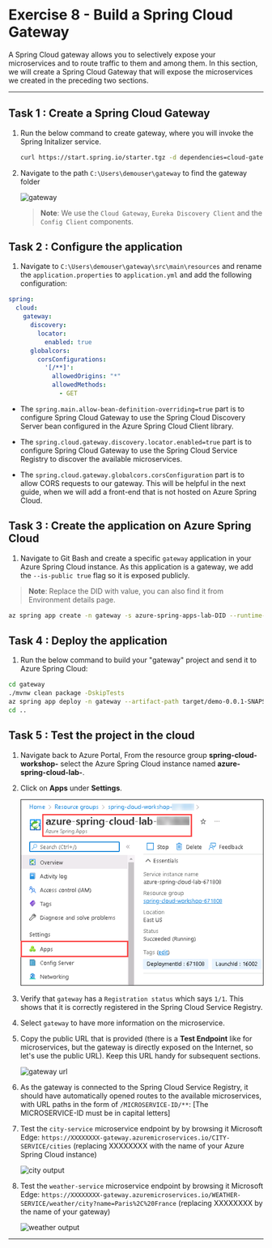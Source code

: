 # Exercise 8 - Build a Spring Cloud Gateway

A Spring Cloud gateway allows you to selectively expose your microservices and to route traffic to them and among them. In this section, we will create a Spring Cloud Gateway that will expose the microservices we created in the preceding two sections.

---

## Task 1 : Create a Spring Cloud Gateway

1. Run the below command to create gateway, where you will invoke the Spring Initalizer service.

    ```bash
    curl https://start.spring.io/starter.tgz -d dependencies=cloud-gateway,cloud-eureka,cloud-config-client -d baseDir=gateway -d bootVersion=2.7.0 -d javaVersion=17 | tar -xzvf -
    ```
2. Navigate to the path `C:\Users\demouser\gateway` to find the gateway folder 

   ![gateway](media/gateway.png)

   > **Note**: We use the `Cloud Gateway`, `Eureka Discovery Client` and the `Config Client` components.

## Task 2 : Configure the application

1. Navigate to `C:\Users\demouser\gateway\src\main\resources` and rename the `application.properties` to `application.yml` and add the following configuration:

```yaml
spring:
  cloud:
    gateway:
      discovery:
        locator:
          enabled: true
      globalcors:
        corsConfigurations:
          '[/**]':
            allowedOrigins: "*"
            allowedMethods:
              - GET


```

  - The `spring.main.allow-bean-definition-overriding=true` part is to configure Spring Cloud Gateway to use the Spring Cloud Discovery Server bean configured in the Azure Spring Cloud Client library.
 
  - The `spring.cloud.gateway.discovery.locator.enabled=true` part is to configure Spring Cloud Gateway to use the Spring Cloud Service Registry to discover the available microservices.
  
  - The `spring.cloud.gateway.globalcors.corsConfiguration` part is to allow CORS requests to our gateway. This will be helpful in the next guide, when we will add a front-end that is not hosted on Azure Spring Cloud.

## Task 3 : Create the application on Azure Spring Cloud

1. Navigate to Git Bash and create a specific `gateway` application in your Azure Spring Cloud instance. As this application is a gateway, we add the `--is-public true` flag so it is exposed publicly.

> **Note**: Replace the DID with **<inject key="DeploymentID" enableCopy="True"/>** value, you can also find it from Environment details page.

```bash
az spring app create -n gateway -s azure-spring-apps-lab-DID --runtime-version Java_17 --assign-endpoint true
```
 
## Task 4 : Deploy the application

1. Run the below command to build your "gateway" project and send it to Azure Spring Cloud:

```bash
cd gateway
./mvnw clean package -DskipTests
az spring app deploy -n gateway --artifact-path target/demo-0.0.1-SNAPSHOT.jar
cd ..
```

## Task 5 : Test the project in the cloud

1. Navigate back to Azure Portal, From the resource group **spring-cloud-workshop-<inject key="DeploymentID" enableCopy="false"/>** select the Azure Spring Cloud instance named **azure-spring-cloud-lab-<inject key="DeploymentID" enableCopy="false"/>**.

2. Click on **Apps** under **Settings**.

   ![](media/mja3.png)

3. Verify that `gateway` has a `Registration status` which says `1/1`. This shows that it is correctly registered in the Spring Cloud Service Registry.

4. Select `gateway` to have more information on the microservice.

5. Copy the public URL that is provided (there is a **Test Endpoint** like for microservices, but the gateway is directly exposed on the Internet, so let's use the public URL). Keep this URL handy for subsequent sections.

   ![gateway url](media/gateway-url.png)

6. As the gateway is connected to the Spring Cloud Service Registry, it should have automatically opened routes to the available microservices, with URL paths in the form of `/MICROSERVICE-ID/**`:
[The MICROSERVICE-ID must be in capital letters]

7. Test the `city-service` microservice endpoint by by browsing it Microsoft Edge: `https://XXXXXXXX-gateway.azuremicroservices.io/CITY-SERVICE/cities` (replacing XXXXXXXX with the name of your Azure Spring Cloud instance)

   ![city output](media/output-city.png)

8. Test the `weather-service` microservice endpoint by browsing it Microsoft Edge: `https://XXXXXXXX-gateway.azuremicroservices.io/WEATHER-SERVICE/weather/city?name=Paris%2C%20France` (replacing XXXXXXXX by the name of your gateway)

   ![weather output](media/output-weather.png)

---
